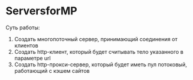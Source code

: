 # ServersforMP
Суть работы:
1. Создать многопоточный сервер, принимающий соединения от клиентов
2. Создать http-клиент, который будет считывать тело указанного в параметре url
3. Создать http-прокси-сервер, который будет иметь пул потоковый, работающий с кэшем сайтов
